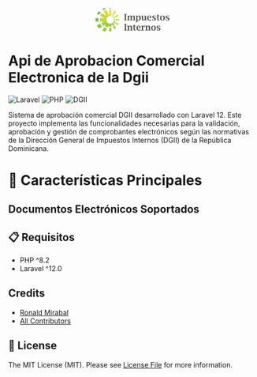 <p align="center">
  <img src="https://raw.githubusercontent.com/ronaldmirabal/Api-de-aprobacion-comercial-electronica-dgii/main/public/assets/images/dgiilogo.png" alt="Logo" width="150">
</p>

# Api de Aprobacion Comercial Electronica de la Dgii
![Laravel](https://img.shields.io/badge/Laravel-12-red.svg?style=for-the-badge)
![PHP](https://img.shields.io/badge/PHP-8.2+-8A2BE2?style=for-the-badge)
![DGII](https://img.shields.io/badge/DGII-COMPATIBLE-brightgreen?style=for-the-badge)

Sistema de aprobación comercial DGII desarrollado con Laravel 12. Este proyecto implementa las funcionalidades necesarias para la validación, aprobación y gestión de comprobantes electrónicos según las normativas de la Dirección General de Impuestos Internos (DGII) de la República Dominicana.

# :mag_right: Características Principales
## Documentos Electrónicos Soportados

## :clipboard: Requisitos
- PHP ^8.2
- Laravel ^12.0

## Credits

- [Ronald Mirabal](https://github.com/ronaldmirabal)
- [All Contributors](../../contributors)

## 📄 License

The MIT License (MIT). Please see [License File](LICENSE.md) for more information.


